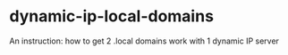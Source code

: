 # dynamic-ip-local-domains
An instruction: how to get 2 .local domains work with 1 dynamic IP server
